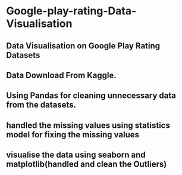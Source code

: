 # Google-play-rating-Data-Visualisation
## Data Visualisation on Google Play Rating Datasets
## Data Download From Kaggle. 
## Using Pandas for cleaning unnecessary data from the datasets.
## handled the missing values using statistics model for fixing the missing values
## visualise the data using seaborn and matplotlib(handled and clean the Outliers)
